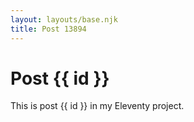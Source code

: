 ```yaml
---
layout: layouts/base.njk
title: Post 13894
---
```


# Post {{ id }}

This is post {{ id }} in my Eleventy project.
